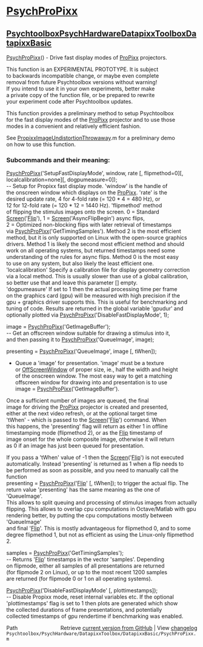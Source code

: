 # [PsychProPixx](PsychProPixx)
## [Psychtoolbox](Psychtoolbox)[PsychHardware](PsychHardware)[DatapixxToolbox](DatapixxToolbox)[DatapixxBasic](DatapixxBasic)

[PsychProPixx](PsychProPixx)() - Drive fast display modes of [ProPixx](ProPixx) projectors.  
  
This function is an EXPERIMENTAL PROTOTYPE. It is subject  
to backwards incompatible change, or maybe even complete  
removal from future Psychtoolbox versions without warning!  
If you intend to use it in your own experiments, better make  
a private copy of the function file, or be prepared to rewrite  
your experiment code after Psychtoolbox updates.  
  
This function provides a preliminary method to setup Psychtoolbox  
for the fast display modes of the [ProPixx](ProPixx) projector and to use those  
modes in a convenient and relatively efficient fashion.  
  
See [PropixxImageUndistortionThrowaway](PropixxImageUndistortionThrowaway).m for a preliminary demo  
on how to use this function.  
  
  
### Subcommands and their meaning:  
  
[PsychProPixx](PsychProPixx)('SetupFastDisplayMode', window, rate [, flipmethod=0][, localcalibration=none][, dogpumeasure=0]);  
-- Setup for Propixx fast display mode. 'window' is the handle of  
the onscreen window which displays on the [ProPixx](ProPixx). 'rate' is the  
desired update rate, 4 for 4-fold rate (= 120 \* 4 = 480 Hz), or  
12 for 12-fold rate (= 120 \* 12 = 1440 Hz). 'flipmethod' method  
of flipping the stimulus images onto the screen. 0 = Standard  
[Screen](Screen)('[Flip](Flip)'), 1 = [Screen](Screen)('AsyncFlipBegin') async flips,  
2 = Optimized non-blocking flips with later retrieval of timestamps  
via [PsychProPixx](PsychProPixx)('GetTimingSamples'). Method 2 is the most efficient  
method, but it is only supported on Linux with the open-source graphics  
drivers. Method 1 is likely the second most efficient method and should  
work on all operating systems, but returned timestamps need some  
understanding of the rules for async flips. Method 0 is the most easy  
to use on any system, but also likely the least efficient one.  
'localcalibration' Specify a calibration file for display geometry correction  
via a local method. This is usually slower than use of a global calibration,  
so better use that and leave this parameter [] empty.  
'dogpumeasure' If set to 1 then the actual processing time per frame  
on the graphics card (gpu) will be measured with high precision if the  
gpu + graphics driver supports this. This is useful for benchmarking and  
tuning of code. Results are returned in the global variable 'gpudur' and  
optionally plotted via [PsychProPixx](PsychProPixx)('DisableFastDisplayMode', 1);  
  
  
image = [PsychProPixx](PsychProPixx)('GetImageBuffer');  
-- Get an offscreen window suitable for drawing a stimulus into it,  
and then passing it to [PsychProPixx](PsychProPixx)('QueueImage', image);  
  
  
presenting = [PsychProPixx](PsychProPixx)('QueueImage', image [, tWhen]);  
- Queue a 'image' for presentation. 'image' must be a texture  
or [OffScreenWindow](OffScreenWindow) of proper size, ie., half the width and height  
of the onscreen window. The most easy way to get a matching  
offscreen window for drawing into and presentation is to use  
image = [PsychProPixx](PsychProPixx)('GetImageBuffer').  
  
Once a sufficient number of images are queued, the final  
image for driving the [ProPixx](ProPixx) projector is created and presented,  
either at the next video refresh, or at the optional target time  
'tWhen' - which is passed to the [Screen](Screen)('[Flip](Flip)') command. When  
this happens, the 'presenting' flag will return as either 1 in offline  
timestamping mode (flipmethod 2), or as the [Flip](Flip) timestamp of  
image onset for the whole composite image, otherwise it will return  
as 0 if an image has just been queued for presentation.  
  
If you pass a 'tWhen' value of -1 then the [Screen](Screen)('[Flip](Flip)') is not executed  
automatically. Instead 'presenting' is returned as 1 when a flip needs to  
be performed as soon as possible, and you need to manually call the function  
presenting = [PsychProPixx](PsychProPixx)('[Flip](Flip)' [, tWhen]); to trigger the actual flip. The  
return value 'presenting' has the same meaning as the one of 'QueueImage'.  
This allows to split queuing and processing of stimulus images from actually  
flipping. This allows to overlap cpu computations in Octave/Matlab with gpu  
rendering better, by putting the cpu computations mostly between 'QueueImage'  
and final '[Flip](Flip)'. This is mostly advantageous for flipmethod 0, and to some  
degree flipmethod 1, but not as efficient as using the Linux-only flipmethod 2.  
  
  
samples = [PsychProPixx](PsychProPixx)('GetTimingSamples');  
-- Returns '[Flip](Flip)' timestamps in the vector 'samples'. Depending  
on flipmode, either all samples of all presentations are returned  
(for flipmode 2 on Linux), or up to the most recent 1200 samples  
are returned (for flipmode 0 or 1 on all operating systems).  
  
  
[PsychProPixx](PsychProPixx)('DisableFastDisplayMode' [, plottimestamps]);  
-- Disable Propixx mode, reset internal variables etc. If the optional  
'plottimestamps' flag is set to 1 then plots are generated which show  
the collected durations of frame presentations, and potentially  
collected timestamps of gpu rendertime if benchmarking was enabled.  
  




<div class="code_header" style="text-align:right;">
  <span style="float:left;">Path&nbsp;&nbsp;</span> <span class="counter">Retrieve <a href=
  "https://raw.github.com/Psychtoolbox-3/Psychtoolbox-3/beta/Psychtoolbox/PsychHardware/DatapixxToolbox/DatapixxBasic/PsychProPixx.m">current version from GitHub</a> | View <a href=
  "https://github.com/Psychtoolbox-3/Psychtoolbox-3/commits/beta/Psychtoolbox/PsychHardware/DatapixxToolbox/DatapixxBasic/PsychProPixx.m">changelog</a></span>
</div>
<div class="code">
  <code>Psychtoolbox/PsychHardware/DatapixxToolbox/DatapixxBasic/PsychProPixx.m</code>
</div>

